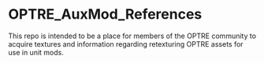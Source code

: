 # OPTRE_AuxMod_References
This repo is intended to be a place for members of the OPTRE community to acquire textures and information regarding retexturing OPTRE assets for use in unit mods.
